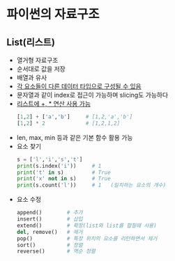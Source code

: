 # 파이썬의 자료구조

## List(리스트)
- 열거형 자료구조
- 순서대로 값을 저장
- 배열과 유사
- <u>각 요소들이 다른 데이터 타입으로 구성될 수 있음</u>
- 문자열과 같이 index로 접근이 가능하며 slicing도 가능하다
- <u>리스트에 +, * 연산 사용 가능</u>
    ```python
    [1,2] + ['a','b']     # [1,2,'a','b']
    [1,2] * 2             # [1,2,1,2]
    ```
- len, max, min 등과 같은 기본 함수 활용 가능
- 요소 찾기
    ```python
    s = ['l','i','s','t']
    print(s.index('i'))     # 1
    print('t' in s)         # True
    print('x' not in s)     # True
    print(s.count('l'))     # 1   (일치하는 요소의 개수)
    ```
- 요소 수정
    ```python
    append()        # 추가
    insert()        # 삽입
    extend()        # 확장(list와 list를 합칠때 사용)
    del, remove()   # 제거
    pop()           # 특정 위치의 요소를 리턴하면서 제거
    sort()          # 정렬
    reverse()       # 역순 정렬
    ```